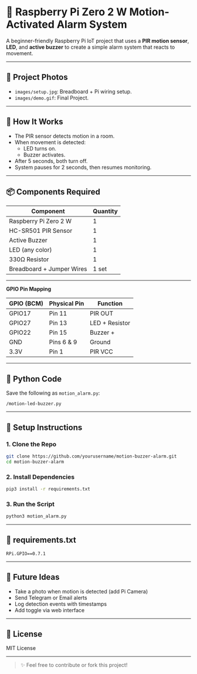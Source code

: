 # 🔔 Raspberry Pi Zero 2 W Motion-Activated Alarm System

A beginner-friendly Raspberry Pi IoT project that uses a **PIR motion sensor**, **LED**, and **active buzzer** to create a simple alarm system that reacts to movement.

---

## 📸 Project Photos

- `images/setup.jpg`: Breadboard + Pi wiring setup.
- `images/demo.gif`: Final Project.

---

## 🧠 How It Works

- The PIR sensor detects motion in a room.
- When movement is detected:
  - LED turns on.
  - Buzzer activates.
- After 5 seconds, both turn off.
- System pauses for 2 seconds, then resumes monitoring.

---

## 📦 Components Required

| Component             | Quantity |
|-----------------------|----------|
| Raspberry Pi Zero 2 W | 1        |
| HC-SR501 PIR Sensor   | 1        |
| Active Buzzer         | 1        |
| LED (any color)       | 1        |
| 330Ω Resistor         | 1        |
| Breadboard + Jumper Wires | 1 set |

---

**GPIO Pin Mapping**

| GPIO (BCM) | Physical Pin | Function           |
|------------|---------------|--------------------|
| GPIO17     | Pin 11        | PIR OUT            |
| GPIO27     | Pin 13        | LED + Resistor     |
| GPIO22     | Pin 15        | Buzzer +           |
| GND        | Pins 6 & 9    | Ground             |
| 3.3V       | Pin 1         | PIR VCC            |

---

## 🐍 Python Code

Save the following as `motion_alarm.py`:

`/motion-led-buzzer.py`

---

## 🧪 Setup Instructions

### 1. Clone the Repo
```bash
git clone https://github.com/yourusername/motion-buzzer-alarm.git
cd motion-buzzer-alarm
```

### 2. Install Dependencies
```bash
pip3 install -r requirements.txt
```

### 3. Run the Script
```bash
python3 motion_alarm.py
```

---

## 🧾 requirements.txt
```
RPi.GPIO==0.7.1
```

---

## 🌱 Future Ideas

- Take a photo when motion is detected (add Pi Camera)
- Send Telegram or Email alerts
- Log detection events with timestamps
- Add toggle via web interface

---

## 📜 License

MIT License

---

> ✨ Feel free to contribute or fork this project!
